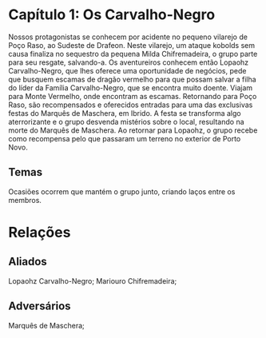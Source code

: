 <!-- TITLE: Capitulo 1 -->
<!-- SUBTITLE: Os Carvalho Negro -->

# Capítulo 1: Os Carvalho-Negro

Nossos protagonistas se conhecem por acidente no pequeno vilarejo de Poço Raso, ao Sudeste de Drafeon.   Neste vilarejo, um ataque kobolds sem causa finaliza no sequestro da pequena Milda Chifremadeira, o grupo parte para seu resgate, salvando-a.   Os aventureiros conhecem então Lopaohz Carvalho-Negro, que lhes oferece uma oportunidade de negócios, pede que busquem escamas de dragão vermelho para que possam salvar a filha do líder da Família Carvalho-Negro, que se encontra muito doente. Viajam para Monte Vermelho, onde encontram as escamas.   Retornando para Poço Raso, são recompensados e oferecidos entradas para uma das exclusivas festas do Marquês de Maschera, em Ibrido. A festa se transforma algo aterrorizante e o grupo desvenda mistérios sobre o local, resultando na morte do Marquês de Maschera. Ao retornar para Lopaohz, o grupo recebe como recompensa pelo que passaram um terreno no exterior de Porto Novo.

## Temas
Ocasiões ocorrem que mantém o grupo junto, criando laços entre os membros.

# Relações

## Aliados
Lopaohz Carvalho-Negro; Mariouro Chifremadeira;

## Adversários
Marquês de Maschera;